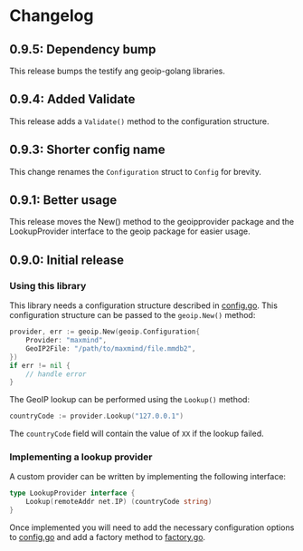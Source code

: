 # Changelog

## 0.9.5: Dependency bump

This release bumps the testify ang geoip-golang libraries.

## 0.9.4: Added Validate

This release adds a `Validate()` method to the configuration structure.

## 0.9.3: Shorter config name

This change renames the `Configuration` struct to `Config` for brevity.

## 0.9.1: Better usage

This release moves the New() method to the geoipprovider package and the LookupProvider interface to the geoip package for easier usage.

## 0.9.0: Initial release

### Using this library

This library needs a configuration structure described in [config.go](config.go). This configuration structure can be passed to the `geoip.New()` method:

```go
provider, err := geoip.New(geoip.Configuration{
    Provider: "maxmind",
    GeoIP2File: "/path/to/maxmind/file.mmdb2",
})
if err != nil {
    // handle error
}
```

The GeoIP lookup can be performed using the `Lookup()` method:

```go
countryCode := provider.Lookup("127.0.0.1")
```

The `countryCode` field will contain the value of `XX` if the lookup failed.

### Implementing a lookup provider

A custom provider can be written by implementing the following interface:

```go
type LookupProvider interface {
	Lookup(remoteAddr net.IP) (countryCode string)
}
```

Once implemented you will need to add the necessary configuration options to [config.go](config.go) and add a factory
method to [factory.go](factory.go).